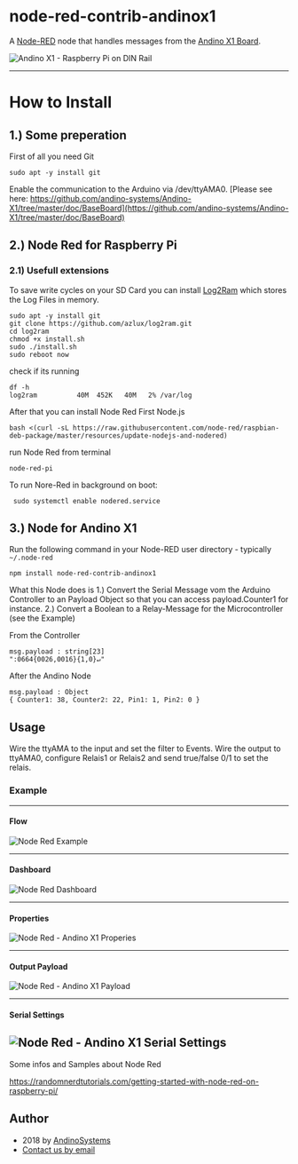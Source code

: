  node-red-contrib-andinox1
====================

A [Node-RED][1] node that handles messages from the [Andino X1 Board][2].

![Andino X1 - Raspberry Pi on DIN Rail](https://clearsystems.de/wp-content/uploads/2016/09/Andino-X1-Set.png)

-------

# How to Install

## 1.) Some preperation

First of all you need Git

	sudo apt -y install git

Enable the communication to the Arduino via /dev/ttyAMA0. 
[Please see here: https://github.com/andino-systems/Andino-X1/tree/master/doc/BaseBoard](https://github.com/andino-systems/Andino-X1/tree/master/doc/BaseBoard)


## 2.) Node Red for Raspberry Pi

### 2.1) Usefull extensions
To save write cycles on your SD Card you can install [Log2Ram](https://github.com/azlux/log2ram) which stores the Log Files in memory.

	sudo apt -y install git
	git clone https://github.com/azlux/log2ram.git
	cd log2ram
	chmod +x install.sh
	sudo ./install.sh
	sudo reboot now 

check if its running

	df -h
	log2ram          40M  452K   40M   2% /var/log


After that you can install Node Red
First Node.js

	bash <(curl -sL https://raw.githubusercontent.com/node-red/raspbian-deb-package/master/resources/update-nodejs-and-nodered) 

run Node Red from terminal

	node-red-pi

To run Nore-Red in background on boot:

	 sudo systemctl enable nodered.service


## 3.) Node for Andino X1

Run the following command in your Node-RED user directory - typically `~/.node-red`

    npm install node-red-contrib-andinox1

What this Node does is
1.) Convert the Serial Message vom the Arduino Controller to an Payload Object so that you can access payload.Counter1 for instance.
2.) Convert a Boolean to a Relay-Message for the Microcontroller (see the Example)  

From the Controller

	msg.payload : string[23]
	":0664{0026,0016}{1,0}↵"

After the Andino Node

	msg.payload : Object
	{ Counter1: 38, Counter2: 22, Pin1: 1, Pin2: 0 }

Usage
-----

Wire the ttyAMA to the input and set the filter to Events.
Wire the output to ttyAMA0, configure Relais1 or Relais2 and send true/false 0/1 to set the relais.

### Example
-----

#### Flow
![Node Red Example](http://andino.systems/wp-content/uploads/node-red-andinox1-flow.png )

-----

#### Dashboard
![Node Red Dashboard](http://andino.systems/wp-content/uploads/node-red-dashboard.png)

-----

#### Properties
![Node Red - Andino X1 Properies](http://andino.systems/wp-content/uploads/node-red-andinox1-properties.png)

-----

#### Output Payload
![Node Red - Andino X1 Payload](http://andino.systems/wp-content/uploads/node-red-payload-output.png)

-----


#### Serial Settings
![Node Red - Andino X1 Serial Settings](https://andino.systems/wp-content/uploads/node-red-andinox1-serial.png)
----
Some infos and Samples about Node Red

https://randomnerdtutorials.com/getting-started-with-node-red-on-raspberry-pi/

Author
-----

* 2018 by [AndinoSystems][3]
* [Contact us by email](mailto:info@andino.systems)

[1]:https://nodered.org
[2]:https://andino.systems/andino-x1/
[3]:https://github.com/andino-systems/Andino-X1

